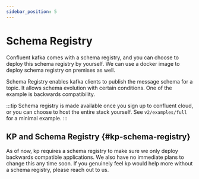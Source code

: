 ```yaml
---
sidebar_position: 5
---
```

# Schema Registry
Confluent kafka comes with a schema registry, and you can choose to deploy this schema registry by yourself.
We can use a docker image to deploy schema registry on premises as well.

Schema Registry enables kafka clients to publish the message schema for a topic.
It allows schema evolution with certain conditions. One of the example is backwards compatibility.

:::tip
Schema registry is made available once you sign up to confluent cloud, or you can choose to host the entire stack yourself.
See `v2/examples/full` for a minimal example.
:::

## KP and Schema Registry {#kp-schema-registry}
As of now, kp requires a schema registry to make sure we only deploy backwards compatible applications.
We also have no immediate plans to change this any time soon.
If you genuinely feel kp would help more without a schema registry, please reach out to us.
